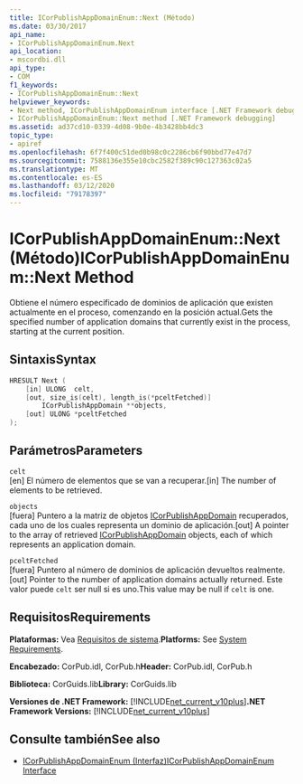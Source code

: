 ```yaml
---
title: ICorPublishAppDomainEnum::Next (Método)
ms.date: 03/30/2017
api_name:
- ICorPublishAppDomainEnum.Next
api_location:
- mscordbi.dll
api_type:
- COM
f1_keywords:
- ICorPublishAppDomainEnum::Next
helpviewer_keywords:
- Next method, ICorPublishAppDomainEnum interface [.NET Framework debugging]
- ICorPublishAppDomainEnum::Next method [.NET Framework debugging]
ms.assetid: ad37cd10-0339-4d08-9b0e-4b3428bb4dc3
topic_type:
- apiref
ms.openlocfilehash: 6f7f400c51ded0b98c0c2286cb6f90bbd77e47d7
ms.sourcegitcommit: 7588136e355e10cbc2582f389c90c127363c02a5
ms.translationtype: MT
ms.contentlocale: es-ES
ms.lasthandoff: 03/12/2020
ms.locfileid: "79178397"
---
```

# <a name="icorpublishappdomainenumnext-method"></a><span data-ttu-id="a1be3-102">ICorPublishAppDomainEnum::Next (Método)</span><span class="sxs-lookup"><span data-stu-id="a1be3-102">ICorPublishAppDomainEnum::Next Method</span></span>
<span data-ttu-id="a1be3-103">Obtiene el número especificado de dominios de aplicación que existen actualmente en el proceso, comenzando en la posición actual.</span><span class="sxs-lookup"><span data-stu-id="a1be3-103">Gets the specified number of application domains that currently exist in the process, starting at the current position.</span></span>  
  
## <a name="syntax"></a><span data-ttu-id="a1be3-104">Sintaxis</span><span class="sxs-lookup"><span data-stu-id="a1be3-104">Syntax</span></span>  
  
```cpp  
HRESULT Next (  
    [in] ULONG  celt,  
    [out, size_is(celt), length_is(*pceltFetched)]
        ICorPublishAppDomain **objects,  
    [out] ULONG *pceltFetched  
);  
```  
  
## <a name="parameters"></a><span data-ttu-id="a1be3-105">Parámetros</span><span class="sxs-lookup"><span data-stu-id="a1be3-105">Parameters</span></span>  
 `celt`  
 <span data-ttu-id="a1be3-106">[en] El número de elementos que se van a recuperar.</span><span class="sxs-lookup"><span data-stu-id="a1be3-106">[in] The number of elements to be retrieved.</span></span>  
  
 `objects`  
 <span data-ttu-id="a1be3-107">[fuera] Puntero a la matriz de objetos [ICorPublishAppDomain](icorpublishappdomain-interface.md) recuperados, cada uno de los cuales representa un dominio de aplicación.</span><span class="sxs-lookup"><span data-stu-id="a1be3-107">[out] A pointer to the array of retrieved [ICorPublishAppDomain](icorpublishappdomain-interface.md) objects, each of which represents an application domain.</span></span>  
  
 `pceltFetched`  
 <span data-ttu-id="a1be3-108">[fuera] Puntero al número de dominios de aplicación devueltos realmente.</span><span class="sxs-lookup"><span data-stu-id="a1be3-108">[out] Pointer to the number of application domains actually returned.</span></span> <span data-ttu-id="a1be3-109">Este valor puede `celt` ser null si es uno.</span><span class="sxs-lookup"><span data-stu-id="a1be3-109">This value may be null if `celt` is one.</span></span>  
  
## <a name="requirements"></a><span data-ttu-id="a1be3-110">Requisitos</span><span class="sxs-lookup"><span data-stu-id="a1be3-110">Requirements</span></span>  
 <span data-ttu-id="a1be3-111">**Plataformas:** Vea [Requisitos de sistema](../../../../docs/framework/get-started/system-requirements.md).</span><span class="sxs-lookup"><span data-stu-id="a1be3-111">**Platforms:** See [System Requirements](../../../../docs/framework/get-started/system-requirements.md).</span></span>  
  
 <span data-ttu-id="a1be3-112">**Encabezado:** CorPub.idl, CorPub.h</span><span class="sxs-lookup"><span data-stu-id="a1be3-112">**Header:** CorPub.idl, CorPub.h</span></span>  
  
 <span data-ttu-id="a1be3-113">**Biblioteca:** CorGuids.lib</span><span class="sxs-lookup"><span data-stu-id="a1be3-113">**Library:** CorGuids.lib</span></span>  
  
 <span data-ttu-id="a1be3-114">**Versiones de .NET Framework:** [!INCLUDE[net_current_v10plus](../../../../includes/net-current-v10plus-md.md)]</span><span class="sxs-lookup"><span data-stu-id="a1be3-114">**.NET Framework Versions:** [!INCLUDE[net_current_v10plus](../../../../includes/net-current-v10plus-md.md)]</span></span>  
  
## <a name="see-also"></a><span data-ttu-id="a1be3-115">Consulte también</span><span class="sxs-lookup"><span data-stu-id="a1be3-115">See also</span></span>

- [<span data-ttu-id="a1be3-116">ICorPublishAppDomainEnum (Interfaz)</span><span class="sxs-lookup"><span data-stu-id="a1be3-116">ICorPublishAppDomainEnum Interface</span></span>](icorpublishappdomainenum-interface.md)
